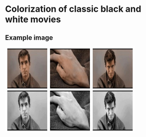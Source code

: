 # Colorization of classic black and white movies

## Example image
![alt text](https://github.com/LjungPer/deep-learning-project/blob/main/figures/psycho.jpg)
